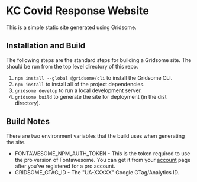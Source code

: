 # KC Covid Response Website

This is a simple static site generated using Gridsome.

## Installation and Build

The following steps are the standard steps for building a Gridsome site. The should be run from the top level directory of this repo.

1. `npm install --global @gridsome/cli` to install the Gridsome CLI.
2. `npm install` to install all of the project dependencies.
3. `gridsome develop` to run a local development server.
4. `gridsome build` to generate the site for deployment (in the dist directory).

## Build Notes

There are two environment variables that the build uses when generating the site.

- FONTAWESOME_NPM_AUTH_TOKEN - This is the token required to use the pro version of Fontawesome. You can get it from your [account](https://fontawesome.com/account) page after you've registered for a pro account.
- GRIDSOME_GTAG_ID - The "UA-XXXXX" Google GTag/Analytics ID.

